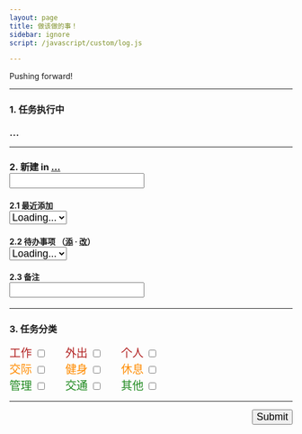 ```yaml
---
layout: page
title: 做该做的事！
sidebar: ignore
script: /javascript/custom/log.js

---
```


Pushing forward!

---

<form action="https://script.google.com/macros/s/AKfycbxRYZQtTQ3qBQtxU5Q1iMV9_hlgvgALyTyID42IUNfDouFsajfN/exec" method="GET">

<h3><strong>1. 任务执行中</strong></h3>
<div id="log" style="font-size:20px;">...</div>

<hr>

<h3><strong>2. 新建</strong> in
<a href="https://docs.google.com/a/yuz.me/spreadsheets/d/1k6HhhgqxFaCh5VRzfqmkuODzh59lUI7TUpEEzhWUsLw/edit#gid=669333296" id="place">...</a> <span style="color:red;" id="test2"></span>
<br>
<input type="text" name="create" style="font-size:18px;">
</h3>

<h4>2.1 最近添加
<br>
<select name="create" id="recent" style="font-size:18px;">
<option selected value="">Loading...</option>
</select>
</h4>

<h4>2.2 待办事项
（<a href="http://yuz.me/task/">添</a> · <a href="http://yuz.me/d/me/log/">改</a>）
<br>
<select name="todo" id="todo" style="font-size:18px;">
<option selected value="">Loading...</option>
</select>
</h4>

<h4>2.3 备注
<br>
<input type="text" name="comment" style="font-size:18px;">
</h4>

<hr>

<h3><strong>3. 任务分类</strong>
<span style="color:red;" id="test"></span>
</h3>

<div style="font-size:20px;">
<label for="a1" style="color:FireBrick;">工作</label>
<input type="checkbox" id ="a1" name="category" value="工作">
&nbsp;&nbsp;&nbsp;&nbsp;
<label for="a2" style="color:FireBrick;">外出</label>
<input type="checkbox" id ="a2" name="category" value="外出">
&nbsp;&nbsp;&nbsp;&nbsp;
<label for="a3" style="color:FireBrick;">个人</label>
<input type="checkbox" id ="a3" name="category" value="个人">
<br>
<label for="a4" style="color:DarkOrange;">交际</label>
<input type="checkbox" id ="a4" name="category" value="交际">
&nbsp;&nbsp;&nbsp;&nbsp;
<label for="a5" style="color:DarkOrange;">健身</label>
<input type="checkbox" id ="a5" name="category" value="健身">
&nbsp;&nbsp;&nbsp;&nbsp;
<label for="a6" style="color:DarkOrange;">休息</label>
<input type="checkbox" id ="a6" name="category" value="休息">
<br>
<label for="a7" style="color:ForestGreen;">管理</label>
<input type="checkbox" id ="a7" name="category" value="管理">
&nbsp;&nbsp;&nbsp;&nbsp;
<label for="a8" style="color:ForestGreen;">交通</label>
<input type="checkbox" id ="a8" name="category" value="交通">
&nbsp;&nbsp;&nbsp;&nbsp;
<label for="a9" style="color:ForestGreen;">其他</label>
<input type="checkbox" id ="a9" name="category" value="其他">
</div>

<hr>

<p>
<input type="submit" value="Submit" id="submit" style="font-size:18px;float: right;margin-bottom:60px;">
</p>

</form>
